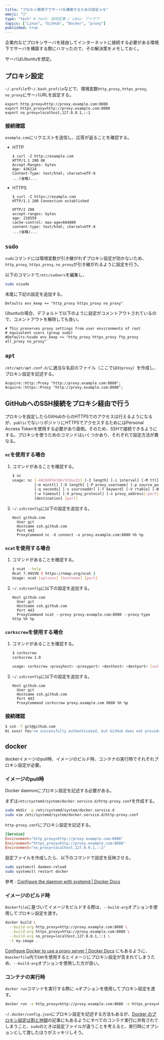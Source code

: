 ```yaml
---
title: "プロキシ環境下でサーバを構築するための設定メモ"
emoji: "📑"
type: "tech" # tech: 技術記事 / idea: アイデア
topics: ["Linux", "GitHub", "Docker", "proxy"]
published: true
---
```


企業内などプロキシサーバを経由してインターネットに接続する必要がある環境下でサーバを構築する際にハマったので、その解決策をメモしておく。

サーバはUbuntuを想定。

## プロキシ設定

`~/.profile`や`~/.bash_profile`などで、環境変数`http_proxy`, `https_proxy`, `no_proxy`にサーバURLを設定する。

```bash:~/.profile
export http_proxy=http://proxy.example.com:8080
export https_proxy=http://proxy.example.com:8080
export no_proxy=localhost,127.0.0.1,::1
```

### 接続確認

`example.com`にリクエストを送信し、応答が返ることを確認する。

- HTTP

    ```
    $ curl -I http://example.com
    HTTP/1.1 200 OK
    Accept-Ranges: bytes
    Age: 436224
    Content-Type: text/html; charset=UTF-8
    ...(省略)...
    ```

- HTTPS

    ```
    $ curl -I https://example.com
    HTTP/1.1 200 Connection established

    HTTP/2 200
    accept-ranges: bytes
    age: 210559
    cache-control: max-age=604800
    content-type: text/html; charset=UTF-8
    ...(省略)...
    ```

## `sudo`

`sudo`コマンドには環境変数が引き継がれずプロキシ設定が効かないため、`http_proxy`, `https_proxy`, `no_proxy`が引き継がれるように設定を行う。

以下のコマンドで`/etc/sudoers`を編集し、

```bash
sudo visudo
```

末尾に下記の設定を追加する。

```bash:/etc/sudoers
Defaults env_keep += "http_proxy https_proxy no_proxy"
```

Ubuntuの場合、デフォルトで以下のように設定がコメントアウトされているので、コメントアウトを解除しても良い。

```bash:/etc/sudoers
# This preserves proxy settings from user environments of root
# equivalent users (group sudo)
#Defaults:%sudo env_keep += "http_proxy https_proxy ftp_proxy all_proxy no_proxy"
```

## `apt`

`/etc/apt/apt.conf.d/`に適当な名前のファイル（ここでは`01proxy`）を作成し、プロキシ設定を記述する。

```bash:/etc/apt/apt.conf.d/01proxy
Acquire::http::Proxy "http://proxy.example.com:8080";
Acquire::https::Proxy "http://proxy.example.com:8080";
```

## GitHubへのSSH接続をプロキシ経由で行う

プロキシを設定したらGitHubからのHTTPSでのアクセスは行えるようになるが、`public`でないリポジトリにHTTPSでアクセスするためにはPersonal Access Tokenを使用する必要があり面倒。そのため、SSHで接続できるようにする。プロキシを使うためのコマンドはいくつかあり、それぞれで設定方法が異なる。

### `nc`を使用する場合

1. コマンドがあることを確認する。

    ```bash
    $ nc
    usage: nc [-46CDdFhklNnrStUuvZz] [-I length] [-i interval] [-M ttl]
              [-m minttl] [-O length] [-P proxy_username] [-p source_port]
              [-q seconds] [-s sourceaddr] [-T keyword] [-V rtable] [-W recvlimit]
              [-w timeout] [-X proxy_protocol] [-x proxy_address[:port]]
              [destination] [port]
    ```

1. `~/.ssh/config`に以下の設定を追加する。

    ```bash:~/.ssh/config
    Host github.com
      User git
      Hostname ssh.github.com
      Port 443
      ProxyCommand nc -X connect -x proxy.example.com:8080 %h %p
    ```

### `ncat`を使用する場合

1. コマンドがあることを確認する。

    ```bash
    $ ncat --help
    Ncat 7.94SVN ( https://nmap.org/ncat )
    Usage: ncat [options] [hostname] [port]
    ```

1. `~/.ssh/config`に以下の設定を追加する。

    ```bash:~/.ssh/config
    Host github.com
      User git
      Hostname ssh.github.com
      Port 443
      ProxyCommand ncat --proxy proxy.example.com:8080 --proxy-type http %h %p
    ```

### `corkscrew`を使用する場合

1. コマンドがあることを確認する。

    ```bash
    $ corkscrew
    corkscrew 2.0

    usage: corkscrew <proxyhost> <proxyport> <desthost> <destport> [authfile]
    ```

1. `~/.ssh/config`に以下の設定を追加する。

    ```bash:~/.ssh/config
    Host github.com
      User git
      Hostname ssh.github.com
      Port 443
      ProxyCommand corkscrew proxy.example.com 8080 %h %p
    ```

### 接続確認

```bash
$ ssh -T git@github.com
Hi xxxx! You've successfully authenticated, but GitHub does not provide shell access.
```

## docker

dockerイメージのpull時、イメージのビルド時、コンテナの実行時でそれぞれプロキシ設定が必要。

### イメージのpull時

Docker daemonにプロキシ設定を記述する必要がある。

まずは`/etc/systemd/system/docker.service.d/http-proxy.conf`を作成する。

```bash
sudo mkdir -p /etc/systemd/system/docker.service.d
sudo vim /etc/systemd/system/docker.service.d/http-proxy.conf
```

`http-proxy.conf`にプロキシ設定を記述する。

```bash:/etc/systemd/system/docker.service.d/http-proxy.conf
[Service]
Environment="http_proxy=http://proxy.example.com:8080"
Environment="https_proxy=http://proxy.example.com:8080"
Environment="no_proxy=localhost,127.0.0.1,::1"
```

設定ファイルを作成したら、以下のコマンドで設定を反映させる。

```bash
sudo systemctl daemon-reload
sudo systemctl restart docker
```

参考 : [Configure the daemon with systemd | Docker Docs](https://docs.docker.com/config/daemon/systemd/#httphttps-proxy)

### イメージのビルド時

`Dockerfile`に基づいてイメージをビルドする際は、`--build-arg`オプションを使用してプロキシ設定を渡す。

```bash
docker build \
  --build-arg http_proxy=http://proxy.example.com:8080 \
  --build-arg https_proxy=http://proxy.example.com:8080 \
  --build-arg no_proxy=localhost,127.0.0.1,::1 \
  -t my-image .
```

[Configure Docker to use a proxy server | Docker Docs](https://docs.docker.com/network/proxy/#proxy-as-environment-variable-for-builds) にもあるように、`Doockerfile`内で`ENV`を使用するとイメージにプロキシ設定が含まれてしまうため、`--build-arg`オプションを使用した方が良い。

### コンテナの実行時

`docker run`コマンドを実行する際に`-e`オプションを使用してプロキシ設定を渡す。

```bash
docker run -e http_proxy=http://proxy.example.com:8080 -e https_proxy=http://proxy.example.com:8080 -e no_proxy=localhost,127.0.0.1,::1 my-image
```

`~/.docker/config.json`にプロキシ設定を記述する方法もあるが、[Docker のプロキシ設定は割と地獄](https://zenn.dev/wsuzume/articles/f9935b47ce0b55)の記事にもあるようにすべてのコンテナ実行に共有されてしまうこと、`sudo`のときは設定ファイルが違うことを考えると、実行時にオプションとして渡したほうがスッキリしそう。
